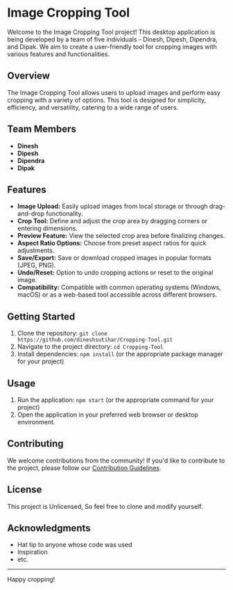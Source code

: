 # Image Cropping Tool

Welcome to the Image Cropping Tool project! This desktop application is being developed by a team of five individuals - Dinesh, Dipesh, Dipendra, and Dipak. We aim to create a user-friendly tool for cropping images with various features and functionalities.

## Overview

The Image Cropping Tool allows users to upload images and perform easy cropping with a variety of options. This tool is designed for simplicity, efficiency, and versatility, catering to a wide range of users.

## Team Members

- **Dinesh**
- **Dipesh**
- **Dipendra**
- **Dipak**

## Features

- **Image Upload:** Easily upload images from local storage or through drag-and-drop functionality.
- **Crop Tool:** Define and adjust the crop area by dragging corners or entering dimensions.
- **Preview Feature:** View the selected crop area before finalizing changes.
- **Aspect Ratio Options:** Choose from preset aspect ratios for quick adjustments.
- **Save/Export:** Save or download cropped images in popular formats (JPEG, PNG).
- **Undo/Reset:** Option to undo cropping actions or reset to the original image.
- **Compatibility:** Compatible with common operating systems (Windows, macOS) or as a web-based tool accessible across different browsers.

## Getting Started

1. Clone the repository: `git clone https://github.com/dineshsutihar/Cropping-Tool.git`
2. Navigate to the project directory: `cd Cropping-Tool`
3. Install dependencies: `npm install` (or the appropriate package manager for your project)

## Usage

1. Run the application: `npm start` (or the appropriate command for your project)
2. Open the application in your preferred web browser or desktop environment.

## Contributing

We welcome contributions from the community! If you'd like to contribute to the project, please follow our [Contribution Guidelines](CONTRIBUTING.md).

## License

This project is Unlicensed, So feel free to clone and modify yourself.

## Acknowledgments

- Hat tip to anyone whose code was used
- Inspiration
- etc.

---

Happy cropping!
